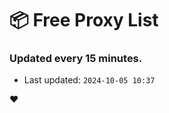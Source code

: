 # :package: Free Proxy List
### Updated every 15 minutes.

- Last updated: `2024-10-05 10:37`

:heart:
